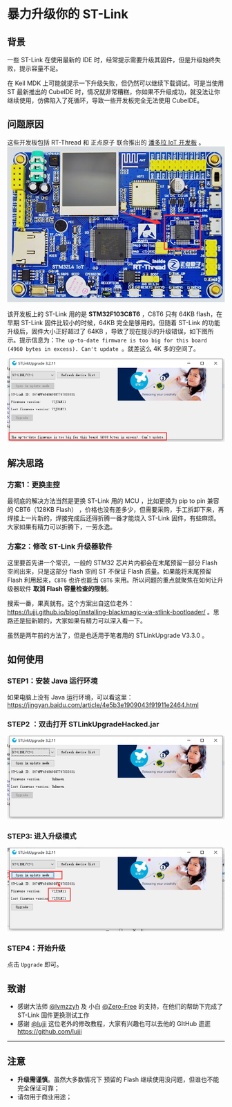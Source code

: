 # 暴力升级你的 ST-Link

## 背景

一些 ST-Link 在使用最新的 IDE 时，经常提示需要升级其固件，但是升级始终失败，提示容量不足。

在 Keil MDK 上可能就提示一下升级失败，但仍然可以继续下载调试。可是当使用 ST 最新推出的 CubeIDE 时，情况就非常糟糕，你如果不升级成功，就没法让你继续使用，仿佛陷入了死循环，导致一些开发板完全无法使用 CubeIDE。

## 问题原因

这些开发板包括 RT-Thread 和 正点原子 联合推出的 [潘多拉 IoT 开发板](https://item.taobao.com/item.htm?spm=a230r.1.14.4.381759c10S57Js&id=583527145598&ns=1&abbucket=9#detail) 。[![iot_board](docs/images/iot_board.png)](https://item.taobao.com/item.htm?spm=a230r.1.14.4.381759c10S57Js&id=583527145598&ns=1&abbucket=9#detail)

该开发板上的 ST-Link 用的是 **STM32F103C8T6** ，C8T6 只有 64KB flash，在早期 ST-Link 固件比较小的时候，64KB 完全是够用的。但随着 ST-Link 的功能升级后，固件大小正好超过了 64KB ，导致了现在提示的升级错误，如下图所示。提示信息为：`The up-to-date firmware is too big for this board (4960 bytes in excess). Can't update `。就差这么 4K 多的空间了。

![upgrade_error](docs/images/upgrade_error.png)

## 解决思路

### 方案1：更换主控

最彻底的解决方法当然是更换 ST-Link 用的 MCU ，比如更换为 pip to pin 兼容的 CBT6（128KB  Flash） ，价格也没有差多少，但需要采购，手工拆卸下来，再焊接上一片新的，焊接完成后还得折腾一番才能烧入 ST-Link 固件，有些麻烦。大家如果有精力可以折腾下，一劳永逸。

### 方案2：修改 ST-Link 升级器软件

这里要首先讲一个常识，一般的 STM32 芯片片内都会在末尾预留一部分 Flash 空间出来，只是这部分 flash 空间 ST 不保证 Flash 质量。如果能将末尾预留 Flash 利用起来，`C8T6` 也许也能当 `CBT6` 来用。所以问题的重点就聚焦在如何让升级器软件 **取消 Flash 容量检查的限制**。

搜索一番，果真就有。这个方案出自这位老外：https://lujji.github.io/blog/installing-blackmagic-via-stlink-bootloader/ 。思路还是挺新颖的，大家如果有精力可以深入看一下。

虽然是两年前的方法了，但是也适用于笔者用的 STLinkUpgrade V3.3.0 。

## 如何使用

### STEP1：安装 Java 运行环境

如果电脑上没有 Java 运行环境，可以看这里：https://jingyan.baidu.com/article/4e5b3e1909043f91911e2464.html

### STEP2 ：双击打开 STLinkUpgradeHacked.jar

![step2](docs/images/step2.png)

### STEP3: 进入升级模式

![step3](docs/images/step3.png)

### STEP4：开始升级

点击 `Upgrade` 即可。

## 致谢

- 感谢大法师 [@lymzzyh](https://github.com/lymzzyh) 及 小白 [@Zero-Free](https://github.com/Zero-Free) 的支持，在他们的帮助下完成了 ST-Link 固件更换测试工作
- 感谢 [@lujji](https://github.com/lujji) 这位老外的修改教程，大家有兴趣也可以去他的 GItHub 逛逛 https://github.com/lujji

-----

## 注意

- **升级需谨慎**。虽然大多数情况下 预留的 Flash 继续使用没问题，但谁也不能完全保证可靠；
- 请勿用于商业用途；

